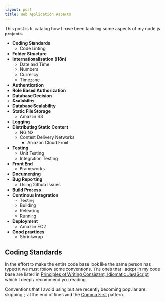 ```yaml
---
layout: post
title: Web Application Aspects
---
```


This post is to catalog how I have been tackling some aspects of my node.js projects.

- **Coding Standards**
  - Code Linting
- **Folder Structure**
- **Internationalisation (i18n)**
  - Date and Time
  - Numbers
  - Currency
  - Timezone
- **Authentication**
- **Role Based Authorization**
- **Database Decision**
- **Scalability**
- **Database Scalability**
- **Static File Storage**
  - Amazon S3
- **Logging**
- **Distributing Static Content**
  - NGINX
  - Content Delivery Networks
    - Amazon Cloud Front
- **Testing**
  - Unit Testing
  - Integration Testing
- **Front End**
  - Frameworks
- **Documenting**
- **Bug Reporting**
  - Using Github Issues
- **Build Process**
- **Continous Integration**
  - Testing
  - Building
  - Releasing
  - Running
- **Deployment**
  - Amazon EC2
- **Good practices**
  - Shrinkwrap  
    
<div style="margin-top:15px;"></div>

## Coding Standards

In the effort to make the entire code base look like the same person has typed it we must follow some conventions. The ones that I adopt in my code base are listed in [Principles of Writing Consistent, Idiomatic JavaScript](https://github.com/rwaldron/idiomatic.js/) which I deeply recommend you reading.

Conventions that I avoid using but are recently becoming popular are: skipping `;` at the end of lines and the [Comma First](https://gist.github.com/isaacs/357981/) pattern. 
